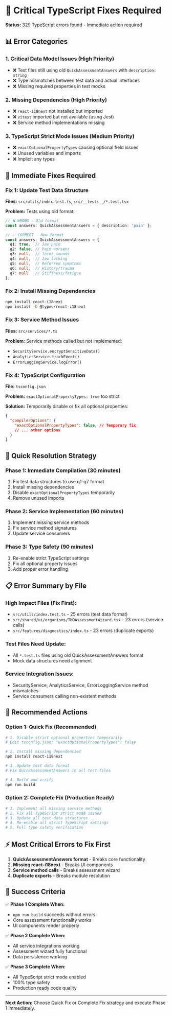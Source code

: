 # 🚨 Critical TypeScript Fixes Required

**Status:** 329 TypeScript errors found - Immediate action required

## 📊 Error Categories

### 1. **Critical Data Model Issues** (High Priority)
- ❌ Test files still using old `QuickAssessmentAnswers` with `description: string`
- ❌ Type mismatches between test data and actual interfaces
- ❌ Missing required properties in test mocks

### 2. **Missing Dependencies** (High Priority)
- ❌ `react-i18next` not installed but imported
- ❌ `vitest` imported but not available (using Jest)
- ❌ Service method implementations missing

### 3. **TypeScript Strict Mode Issues** (Medium Priority)
- ❌ `exactOptionalPropertyTypes` causing optional field issues
- ❌ Unused variables and imports
- ❌ Implicit any types

## 🔧 Immediate Fixes Required

### Fix 1: Update Test Data Structure
**Files:** `src/utils/index.test.ts`, `src/__tests__/*.test.tsx`

**Problem:** Tests using old format:
```typescript
// ❌ WRONG - Old format
const answers: QuickAssessmentAnswers = { description: 'pain' };

// ✅ CORRECT - New format  
const answers: QuickAssessmentAnswers = {
  q1: true,  // Jaw pain
  q2: false, // Pain worsens
  q3: null,  // Joint sounds
  q4: null,  // Jaw locking
  q5: null,  // Referred symptoms
  q6: null,  // History/trauma
  q7: null   // Stiffness/fatigue
};
```

### Fix 2: Install Missing Dependencies
```bash
npm install react-i18next
npm install -D @types/react-i18next
```

### Fix 3: Service Method Issues
**Files:** `src/services/*.ts`

**Problem:** Service methods called but not implemented:
- `SecurityService.encryptSensitiveData()` 
- `AnalyticsService.trackEvent()`
- `ErrorLoggingService.logError()`

### Fix 4: TypeScript Configuration
**File:** `tsconfig.json`

**Problem:** `exactOptionalPropertyTypes: true` too strict

**Solution:** Temporarily disable or fix all optional properties:
```json
{
  "compilerOptions": {
    "exactOptionalPropertyTypes": false, // Temporary fix
    // ... other options
  }
}
```

## 🎯 Quick Resolution Strategy

### Phase 1: Immediate Compilation (30 minutes)
1. Fix test data structures to use q1-q7 format
2. Install missing dependencies
3. Disable `exactOptionalPropertyTypes` temporarily
4. Remove unused imports

### Phase 2: Service Implementation (60 minutes)  
1. Implement missing service methods
2. Fix service method signatures
3. Update service consumers

### Phase 3: Type Safety (90 minutes)
1. Re-enable strict TypeScript settings
2. Fix all optional property issues
3. Add proper error handling

## 📋 Error Summary by File

### High Impact Files (Fix First):
- `src/utils/index.test.ts` - 25 errors (test data format)
- `src/shared/ui/organisms/TMDAssessmentWizard.tsx` - 23 errors (service calls)
- `src/features/diagnostics/index.ts` - 23 errors (duplicate exports)

### Test Files Need Update:
- All `*.test.ts` files using old QuickAssessmentAnswers format
- Mock data structures need alignment

### Service Integration Issues:
- SecurityService, AnalyticsService, ErrorLoggingService method mismatches
- Service consumers calling non-existent methods

## 🚀 Recommended Actions

### Option 1: Quick Fix (Recommended)
```bash
# 1. Disable strict optional properties temporarily
# Edit tsconfig.json: "exactOptionalPropertyTypes": false

# 2. Install missing dependencies  
npm install react-i18next

# 3. Update test data format
# Fix QuickAssessmentAnswers in all test files

# 4. Build and verify
npm run build
```

### Option 2: Complete Fix (Production Ready)
```bash
# 1. Implement all missing service methods
# 2. Fix all TypeScript strict mode issues  
# 3. Update all test data structures
# 4. Re-enable all strict TypeScript settings
# 5. Full type safety verification
```

## ⚡ Most Critical Errors to Fix First

1. **QuickAssessmentAnswers format** - Breaks core functionality
2. **Missing react-i18next** - Breaks UI components
3. **Service method calls** - Breaks assessment wizard
4. **Duplicate exports** - Breaks module resolution

## 🎯 Success Criteria

✅ **Phase 1 Complete When:**
- `npm run build` succeeds without errors
- Core assessment functionality works
- UI components render properly

✅ **Phase 2 Complete When:**  
- All service integrations working
- Assessment wizard fully functional
- Data persistence working

✅ **Phase 3 Complete When:**
- All TypeScript strict mode enabled
- 100% type safety
- Production ready code quality

---

**Next Action:** Choose Quick Fix or Complete Fix strategy and execute Phase 1 immediately.